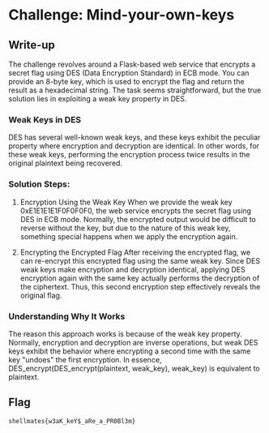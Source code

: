 # Challenge: Mind-your-own-keys

## Write-up

The challenge revolves around a Flask-based web service that encrypts a secret flag using DES (Data Encryption Standard) in ECB mode. You can provide an 8-byte key, which is used to encrypt the flag and return the result as a hexadecimal string. The task seems straightforward, but the true solution lies in exploiting a weak key property in DES.

### Weak Keys in DES
DES has several well-known weak keys, and these keys exhibit the peculiar property where encryption and decryption are identical. In other words, for these weak keys, performing the encryption process twice results in the original plaintext being recovered.

### Solution Steps:
1. Encryption Using the Weak Key When we provide the weak key 0xE1E1E1E1F0F0F0F0, the web service encrypts the secret flag using DES in ECB mode. Normally, the encrypted output would be difficult to reverse without the key, but due to the nature of this weak key, something special happens when we apply the encryption again.

2. Encrypting the Encrypted Flag After receiving the encrypted flag, we can re-encrypt this encrypted flag using the same weak key. Since DES weak keys make encryption and decryption identical, applying DES encryption again with the same key actually performs the decryption of the ciphertext. Thus, this second encryption step effectively reveals the original flag.

### Understanding Why It Works

The reason this approach works is because of the weak key property. Normally, encryption and decryption are inverse operations, but weak DES keys exhibit the behavior where encrypting a second time with the same key "undoes" the first encryption. In essence, DES_encrypt(DES_encrypt(plaintext, weak_key), weak_key) is equivalent to plaintext.


## Flag

`shellmates{w3aK_keY$_aRe_a_PR0Bl3m}`